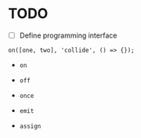 # TODO

- [ ] Define programming interface

```
on([one, two], 'collide', () => {});
```

- `on`
- `off`
- `once`
- `emit`

- `assign`
